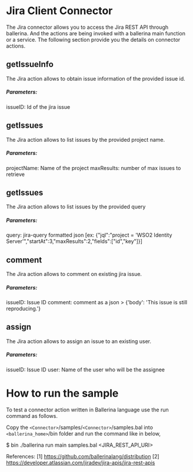 # Jira Client Connector

The Jira connector allows you to access the Jira REST API through ballerina. And the actions are being invoked
with a ballerina main function or a service. The following section provide you the details on connector actions.

## getIssueInfo
  The Jira action allows to obtain issue information of the provided issue id.
  
##### Parameters:
  issueID: Id of the jira issue
  
## getIssues
  The Jira action allows to list issues by the provided project name.
  
##### Parameters:
  projectName: Name of the project
  maxResults: number of max issues to retrieve
  
## getIssues  
  The Jira action allows to list issues by the provided query
  
##### Parameters:
  query: jira-query formatted json 
  [ex: {"jql":"project = 'WSO2 Identity Server'","startAt":3,"maxResults":2,"fields":["id","key"]}]

## comment
   The Jira action allows to comment on existing jira issue.
   
##### Parameters:
   issueID: Issue ID
   comment: comment as a json > {'body': 'This issue is still reproducing.'}

## assign
   The Jira action allows to assign an issue to an existing user.

##### Parameters:
   issueID: Issue ID
   user: Name of the user who will be the assignee


# How to run the sample

To test a connector action written in Ballerina language use the run 
command as follows.

Copy the `<Connector>`/samples/`<Connector>`/samples.bal into `<ballerina_home>`/bin folder 
and run the command like in below,

$ bin ./ballerina run main samples.bal <JIRA_REST_API_URI> <Base64encoded username:password>

References:
[1] https://github.com/ballerinalang/distribution
[2] https://developer.atlassian.com/jiradev/jira-apis/jira-rest-apis
